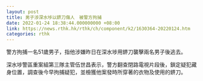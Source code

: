```yaml
---
layout: post
title: 男子涉深水埗以鎅刀傷人　被警方拘捕
date: 2022-01-24 18:38:44.000000000 +08:00
link: https://news.rthk.hk/rthk/ch/component/k2/1630364-20220124.htm
categories: rthk
---
```


警方拘捕一名51歲男子，指他涉嫌昨日在深水埗用鎅刀襲擊兩名男子後逃去。

深水埗警區重案組第三隊主管伍世昌表示，警方翻查閉路電視片段後，鎖定疑犯藏身位置，調查後今早拘捕疑犯，並檢獲他案發時所穿著的衣物及使用的鎅刀。
